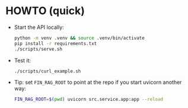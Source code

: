 # HOWTO (quick)
- Start the API locally:
  ```bash
  python -m venv .venv && source .venv/bin/activate
  pip install -r requirements.txt
  ./scripts/serve.sh
  ```
- Test it:
  ```bash
  ./scripts/curl_example.sh
  ```
- Tip: set `FIN_RAG_ROOT` to point at the repo if you start uvicorn another way:
  ```bash
  FIN_RAG_ROOT=$(pwd) uvicorn src.service.app:app --reload
  ```
